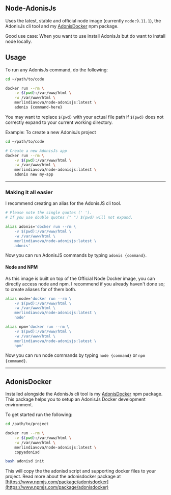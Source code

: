 ## Node-AdonisJs
Uses the latest, stable and official node image (currently `node:9.11.1`), the AdonisJs cli tool and my [AdonisDocker](https://www.npmjs.com/package/adonisdocker) npm package.

Good use case: When you want to use install AdonisJs but do want to install node locally.

## Usage

To run any AdonisJs command, do the following:

```bash
cd ~/path/to/code

docker run --rm \
    -v $(pwd):/var/www/html \
    -w /var/www/html \
    merlindiavova/node-adonisjs:latest \
    adonis {command-here}
```

You may want to replace `$(pwd)` with your actual file path if `$(pwd)` does not correctly expand to your current working directory.

Example: To create a new AdonisJs project

```bash
cd ~/path/to/code

# Create a new AdonisJs app
docker run --rm \
    -v $(pwd):/var/www/html \
    -w /var/www/html \
    merlindiavova/node-adonisjs:latest \
    adonis new my-app
```

---

### Making it all easier
I recommend creating an alias for the AdonisJS cli tool.

```bash
# Please note the single quotes (' '). 
# If you use double quotes (" ") $(pwd) will not expand.

alias adonis='docker run --rm \
    -v $(pwd):/var/www/html \
    -w /var/www/html \
    merlindiavova/node-adonisjs:latest \
    adonis'
```

Now you can run AdonisJS commands by typing ```adonis {command}```.

#### Node and NPM

As this image is built on top of the Official Node Docker image, you can directly access node and npm. I recommend if you already haven't done so; to create aliases for of  them both.

```bash
alias node='docker run --rm \
    -v $(pwd):/var/www/html \
    -w /var/www/html \
    merlindiavova/node-adonisjs:latest \
    node'

alias npm='docker run --rm \
    -v $(pwd):/var/www/html \
    -w /var/www/html \
    merlindiavova/node-adonisjs:latest \
    npm'
```

Now you can run node commands by typing ```node {command}``` or ```npm {command}```.

---

## AdonisDocker
Installed alongside the AdonisJs cli tool is my [AdonisDocker](https://www.npmjs.com/package/adonisdocker) npm package. This package helps you to setup an AdonisJs Docker development environment.

To get started run the following:

```bash
cd /path/to/project

docker run --rm \
    -v $(pwd):/var/www/html \
    -w /var/www/html \
    merlindiavova/node-adonisjs:latest \
    copyadonisd

bash adonisd init
```

This will copy the the adonisd script and supporting docker files to your project. Read more about the adonisdocker package at [https://www.npmjs.com/package/adonisdocker](https://www.npmjs.com/package/adonisdocker)